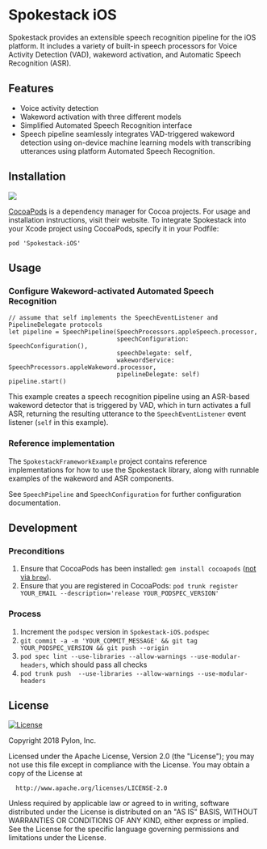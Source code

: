 # Spokestack iOS

Spokestack provides an extensible speech recognition pipeline for the iOS
platform. It includes a variety of built-in speech processors for Voice
Activity Detection (VAD), wakeword activation, and Automatic Speech Recognition (ASR).

## Features

  - Voice activity detection
  - Wakeword activation with three different models
  - Simplified Automated Speech Recognition interface
  - Speech pipeline seamlessly integrates VAD-triggered wakeword detection using on-device machine learning models with transcribing utterances using platform Automated Speech Recognition.

## Installation
[![](https://img.shields.io/cocoapods/v/Spokestack-iOS.svg)](https://cocoapods.org/pods/Spokestack-iOS)

[CocoaPods](https://cocoapods.org) is a dependency manager for Cocoa projects. For usage and installation instructions, visit their website. To integrate Spokestack into your Xcode project using CocoaPods, specify it in your Podfile:

`pod 'Spokestack-iOS'`

## Usage

### Configure Wakeword-activated Automated Speech Recognition

 ```
 // assume that self implements the SpeechEventListener and PipelineDelegate protocols
 let pipeline = SpeechPipeline(SpeechProcessors.appleSpeech.processor,
                               speechConfiguration: SpeechConfiguration(),
                               speechDelegate: self,
                               wakewordService: SpeechProcessors.appleWakeword.processor,
                               pipelineDelegate: self)
 pipeline.start()
 ```

This example creates a speech recognition pipeline using an ASR-based wakeword detector that is triggered by VAD, which in turn activates a full ASR, returning the resulting utterance to the `SpeechEventListener` event listener (`self` in this example).

### Reference implementation

The `SpokestackFrameworkExample` project contains reference implementations for how to use the Spokestack library, along with runnable examples of the wakeword and ASR components.

See `SpeechPipeline` and `SpeechConfiguration` for further configuration documentation.

## Development

### Preconditions

  1. Ensure that CocoaPods has been installed: `gem install cocoapods` ([not via `brew`](https://github.com/CocoaPods/CocoaPods/issues/8955)).
  2. Ensure that you are registered in CocoaPods: `pod trunk register YOUR_EMAIL --description='release YOUR_PODSPEC_VERSION'`

### Process
  1. Increment the `podspec` version in `Spokestack-iOS.podspec`
  2. `git commit -a -m 'YOUR_COMMIT_MESSAGE' && git tag YOUR_PODSPEC_VERSION && git push --origin`
  3. `pod spec lint --use-libraries --allow-warnings --use-modular-headers`, which should pass all checks 
  4. `pod trunk push  --use-libraries --allow-warnings --use-modular-headers`

## License
[![License](https://img.shields.io/badge/License-Apache%202.0-green.svg)](https://opensource.org/licenses/Apache-2.0)

Copyright 2018 Pylon, Inc.

  Licensed under the Apache License, Version 2.0 (the "License");
  you may not use this file except in compliance with the License.
  You may obtain a copy of the License at

      http://www.apache.org/licenses/LICENSE-2.0

  Unless required by applicable law or agreed to in writing, software
  distributed under the License is distributed on an "AS IS" BASIS,
  WITHOUT WARRANTIES OR CONDITIONS OF ANY KIND, either express or implied.
  See the License for the specific language governing permissions and
  limitations under the License.
